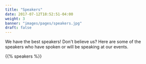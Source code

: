 ```yaml
---
title: "Speakers"
date: 2017-07-12T18:52:51-04:00
weight: 3
banner: "images/pages/speakers.jpg"
draft: false
---
```


We have the best speakers! Don't believe us? Here are some of the speakers who have spoken or will be speaking at our events.

{{% speakers %}}
